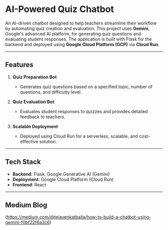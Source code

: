 # AI-Powered Quiz Chatbot  

An AI-driven chatbot designed to help teachers streamline their workflow by automating quiz creation and evaluation. This project uses **Gemini**, Google's advanced AI platform, for generating quiz questions and evaluating student responses. The application is built with Flask for the backend and deployed using **Google Cloud Platform (GCP)** via **Cloud Run**.

---

## **Features**  

1. **Quiz Preparation Bot**  
   - Generates quiz questions based on a specified topic, number of questions, and difficulty level.  

2. **Quiz Evaluation Bot**  
   - Evaluates student responses to quizzes and provides detailed feedback to teachers.  

3. **Scalable Deployment**  
   - Deployed using Cloud Run for a serverless, scalable, and cost-effective solution.  

---

## **Tech Stack**  

- **Backend**: Flask, Google Generative AI (Gemini)  
- **Deployment**: Google Cloud Platform (Cloud Run)  
- **Frontend**: React  

---

## **Medium Blog**
(https://medium.com/@tejavenkatballa/how-to-build-a-chatbot-using-gemini-f0bf22f6a3c6)

